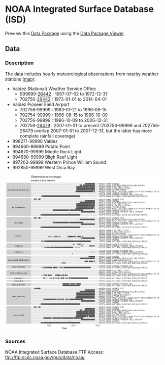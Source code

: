 
NOAA Integrated Surface Database (ISD)
======================================

Preview this [Data Package](http://specs.frictionlessdata.io/data-packages/) using the [Data Package Viewer](http://data.okfn.org/tools/view?url=https://github.com/columbia-glacier/noaa-isd).

Data
----

### Description

The data includes hourly meteorological observations from nearby weather stations ([map](https://gis.ncdc.noaa.gov/maps/ncei/cdo/hourly)):

-   Valdez (National) Weather Service Office
    -   999999-[26442](https://www.ncdc.noaa.gov/cdo-web/datasets/LCD/stations/WBAN:26442/detail) : 1967-07-02 to 1972-12-31
    -   702750-[26442](https://www.ncdc.noaa.gov/cdo-web/datasets/LCD/stations/WBAN:26442/detail) : 1973-01-01 to 2014-04-01
-   Valdez Pioneer Field Airport
    -   702756-99999 : 1983-01-21 to 1996-08-15
    -   702754-99999 : 1996-08-15 to 1996-10-09
    -   702756-99999 : 1996-10-09 to 2006-12-31
    -   702756-[26479](https://www.ncdc.noaa.gov/cdo-web/datasets/LCD/stations/WBAN:26479/detail) : 2007-01-01 to present (702756-99999 and 702756-26479 overlap 2007-01-01 to 2007-12-31, but the latter has more complete rainfall coverage)
-   998271-99999 Valdez
-   994660-99999 Potato Point
-   994670-99999 Middle Rock Light
-   994680-99999 Bligh Reef Light
-   997203-99999 Western Prince William Sound
-   992850-99999 West Orca Bay

![](README_files/figure-markdown_github-ascii_identifiers/unnamed-chunk-1-1.png)

### Sources

NOAA Integrated Surface Database FTP Access: <ftp://ftp.ncdc.noaa.gov/pub/data/noaa/>
